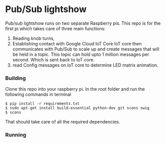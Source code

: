 # Pub/Sub lightshow
Pub/sub lightshow runs on two separate Raspberry pis.
This repo is for the first pi which takes care of three main functions:
1. Reading knob turns, 
2. Establishing contact with Google Cloud IoT Core
    IoT core then communicates with Pub/Sub to scale up and create messages that will be held in a topic. This topic can hold upto 1 million messages per second. Which is sent back to IoT core.
3. read Config messages on IoT core to determine LED matrix animation.

### Building
Clone this repo into your raspberry pi.
In the root folder and run the following commands in terminal

```
$ pip install -r requirements.txt
$ sudo apt-get install build-essential python-dev git scons swig
$ scons
```
That should take care of all the required dependencies.

### Running